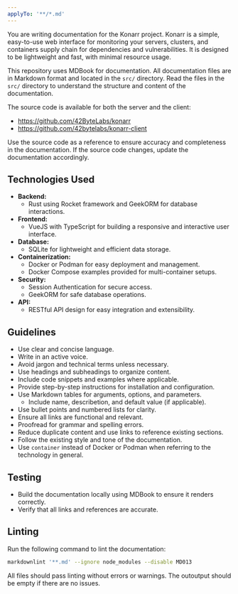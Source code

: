 ```yaml
---
applyTo: '**/*.md'
---
```


You are writing documentation for the Konarr project.
Konarr is a simple, easy-to-use web interface for monitoring your servers, clusters, and containers supply chain for dependencies and vulnerabilities.
It is designed to be lightweight and fast, with minimal resource usage.

This repository uses MDBook for documentation.
All documentation files are in Markdown format and located in the `src/` directory.
Read the files in the `src/` directory to understand the structure and content of the documentation.

The source code is available for both the server and the client:
- https://github.com/42ByteLabs/konarr
- https://github.com/42bytelabs/konarr-client

Use the source code as a reference to ensure accuracy and completeness in the documentation.
If the source code changes, update the documentation accordingly.

## Technologies Used

- **Backend:**
  - Rust using Rocket framework and GeekORM for database interactions.
- **Frontend:**
  - VueJS with TypeScript for building a responsive and interactive user interface.
- **Database:**
  - SQLite for lightweight and efficient data storage.
- **Containerization:**
  - Docker or Podman for easy deployment and management.
  - Docker Compose examples provided for multi-container setups.
- **Security:**
  - Session Authentication for secure access.
  - GeekORM for safe database operations.
- **API:**
  - RESTful API design for easy integration and extensibility.

## Guidelines

- Use clear and concise language.
- Write in an active voice.
- Avoid jargon and technical terms unless necessary.
- Use headings and subheadings to organize content.
- Include code snippets and examples where applicable.
- Provide step-by-step instructions for installation and configuration.
- Use Markdown tables for arguments, options, and parameters.
  - Include name, describetion, and default value (if applicable).
- Use bullet points and numbered lists for clarity.
- Ensure all links are functional and relevant.
- Proofread for grammar and spelling errors.
- Reduce duplicate content and use links to reference existing sections.
- Follow the existing style and tone of the documentation.
- Use `container` instead of Docker or Podman when referring to the technology in general.

## Testing

- Build the documentation locally using MDBook to ensure it renders correctly.
- Verify that all links and references are accurate.

## Linting

Run the following command to lint the documentation:

```bash
markdownlint '**.md' --ignore node_modules --disable MD013
```

All files should pass linting without errors or warnings.
The outoutput should be empty if there are no issues.
